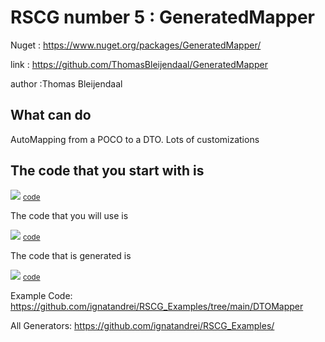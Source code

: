 # RSCG number 5 : GeneratedMapper

Nuget :
    https://www.nuget.org/packages/GeneratedMapper/


link : https://github.com/ThomasBleijendaal/GeneratedMapper 


author :Thomas Bleijendaal


## What can do

AutoMapping from a POCO to a DTO. Lots of customizations

## The code that you start with is 


<img src='http://ignatandrei.github.io/RSCG_Examples/images/GeneratedMapper/ExistingCode.cs.png' />
<small>
<a href='http://ignatandrei.github.io/RSCG_Examples/images/GeneratedMapper/ExistingCode.cs' target='_blank'>code</a>
</small>

The code that you will use is

<img src='http://ignatandrei.github.io/RSCG_Examples/images/GeneratedMapper/Usage.cs.png' />
<small>
<a href='http://ignatandrei.github.io/RSCG_Examples/images/GeneratedMapper/Usage.cs' target='_blank'>code</a>
</small>



The code that is generated is

<img src='http://ignatandrei.github.io/RSCG_Examples/images/GeneratedMapper/GeneratedCode.cs.png' />
<small>
<a href='http://ignatandrei.github.io/RSCG_Examples/images/GeneratedMapper/GeneratedCode.cs' target='_blank'>code</a>
</small>


Example Code: <a href="https://github.com/ignatandrei/RSCG_Examples/tree/main/DTOMapper" rel="noopener" target="_blank">https://github.com/ignatandrei/RSCG_Examples/tree/main/DTOMapper</a>

All Generators: <a href="https://github.com/ignatandrei/RSCG_Examples/">https://github.com/ignatandrei/RSCG_Examples/</a>